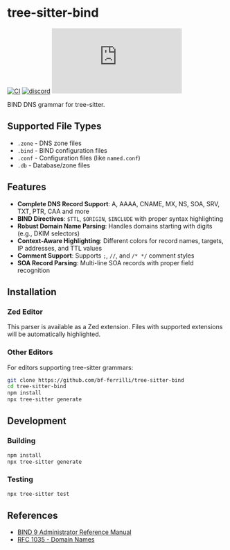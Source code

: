 # tree-sitter-bind

[![CI][ci]](https://github.com/bf-ferrilli/tree-sitter-bind/actions/workflows/ci.yml)
[![discord][discord]](https://discord.gg/w7nTvsVJhm)
[![matrix][matrix]](https://matrix.to/#/#tree-sitter-chat:matrix.org)

BIND DNS grammar for tree-sitter.

## Supported File Types

- `.zone` - DNS zone files
- `.bind` - BIND configuration files  
- `.conf` - Configuration files (like `named.conf`)
- `.db` - Database/zone files

## Features

- **Complete DNS Record Support**: A, AAAA, CNAME, MX, NS, SOA, SRV, TXT, PTR, CAA and more
- **BIND Directives**: `$TTL`, `$ORIGIN`, `$INCLUDE` with proper syntax highlighting
- **Robust Domain Name Parsing**: Handles domains starting with digits (e.g., DKIM selectors)
- **Context-Aware Highlighting**: Different colors for record names, targets, IP addresses, and TTL values
- **Comment Support**: Supports `;`, `//`, and `/* */` comment styles
- **SOA Record Parsing**: Multi-line SOA records with proper field recognition

## Installation

### Zed Editor

This parser is available as a Zed extension. Files with supported extensions will be automatically highlighted.

### Other Editors

For editors supporting tree-sitter grammars:

```bash
git clone https://github.com/bf-ferrilli/tree-sitter-bind
cd tree-sitter-bind
npm install
npx tree-sitter generate
```

## Development

### Building

```bash
npm install
npx tree-sitter generate
```

### Testing

```bash
npx tree-sitter test
```

## References

- [BIND 9 Administrator Reference Manual](https://bind9.readthedocs.io/)
- [RFC 1035 - Domain Names](https://tools.ietf.org/html/rfc1035)

[ci]: https://img.shields.io/github/actions/workflow/status/bf-ferrilli/tree-sitter-bind/ci.yml?logo=github&label=CI
[discord]: https://img.shields.io/discord/1063097320771698699?logo=discord&label=discord
[matrix]: https://img.shields.io/matrix/tree-sitter-chat%3Amatrix.org?logo=matrix&label=matrix
